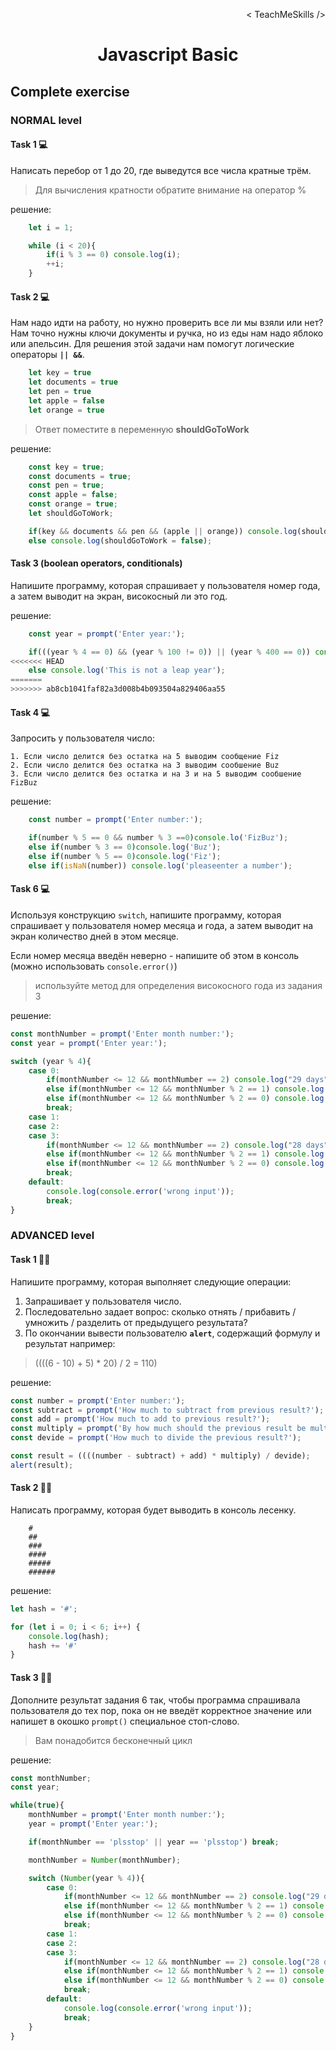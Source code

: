 <p align='right'>< TeachMeSkills /></p>
<h1 align='center'>Javascript Basic</h1>

## Complete exercise

### NORMAL level

#### Task 1 💻

Написать перебор от 1 до 20, где выведутся все числа кратные трём.

> Для вычисления кратности обратите внимание на оператор %

решение:

```javascript
    let i = 1;

    while (i < 20){
        if(i % 3 == 0) console.log(i);
        ++i;
    }
```

#### Task 2 💻

Нам надо идти на работу, но нужно проверить все ли мы взяли или нет?
Нам точно нужны ключи документы и ручка, но из еды нам надо яблоко или апельсин. 
Для решения этой задачи нам помогут логические операторы **`|| &&`**.

```javascript
    let key = true
    let documents = true
    let pen = true
    let apple = false
    let orange = true
```

> Ответ поместите в переменную **shouldGoToWork**

решение:

```javascript
    const key = true;
    const documents = true;
    const pen = true;
    const apple = false;
    const orange = true;
    let shouldGoToWork;

    if(key && documents && pen && (apple || orange)) console.log(shouldGoToWork = true);
    else console.log(shouldGoToWork = false);
```

#### Task 3 (boolean operators, conditionals)

Напишите программу, которая спрашивает у пользователя номер года, а затем выводит на 
экран, високосный ли это год.

решение:

```javascript
    const year = prompt('Enter year:');

    if(((year % 4 == 0) && (year % 100 != 0)) || (year % 400 == 0)) console.log('This is leap year');
<<<<<<< HEAD
    else console.log('This is not a leap year');
=======
>>>>>>> ab8cb1041faf82a3d008b4b093504a829406aa55
```

#### Task 4 💻

Запросить у пользователя число: 

    1. Если число делится без остатка на 5 выводим сообщение Fiz
    2. Если число делится без остатка на 3 выводим сообшение Buz
    3. Если число делится без остатка и на 3 и на 5 выводим сообшение FizBuz

решение:

```javascript
    const number = prompt('Enter number:');

    if(number % 5 == 0 && number % 3 ==0)console.lo('FizBuz');
    else if(number % 3 == 0)console.log('Buz');
    else if(number % 5 == 0)console.log('Fiz');
    else if(isNaN(number)) console.log('pleaseenter a number');
```

#### Task 6 💻

Используя конструкцию `switch`, напишите программу, которая спрашивает у пользователя 
номер месяца и года, а затем выводит на экран количество дней в этом месяце.

Если номер месяца введён неверно - напишите об этом в консоль (можно использовать 
`console.error()`)

> используйте метод для определения високосного года из задания 3

решение:

```javascript
const monthNumber = prompt('Enter month number:');
const year = prompt('Enter year:');

switch (year % 4){
    case 0:
        if(monthNumber <= 12 && monthNumber == 2) console.log("29 days");
        else if(monthNumber <= 12 && monthNumber % 2 == 1) console.log("31 days");
        else if(monthNumber <= 12 && monthNumber % 2 == 0) console.log("30 days");
        break;
    case 1:
    case 2:
    case 3:
        if(monthNumber <= 12 && monthNumber == 2) console.log("28 days");
        else if(monthNumber <= 12 && monthNumber % 2 == 1) console.log("31 days");
        else if(monthNumber <= 12 && monthNumber % 2 == 0) console.log("30 days");
        break;
    default:
        console.log(console.error('wrong input'));
        break;
}
```

### ADVANCED level

#### Task 1 👨‍🏫 

Напишите программу, которая выполняет следующие операции: 

1. Запрашивает у пользователя число.
2. Последовательно задает вопрос: 
    cколько отнять / прибавить / умножить / разделить от предыдущего результата?
3. По окончании вывести пользователю **`alert`**, содержащий формулу и результат например: 
> ((((6 - 10) + 5) * 20) / 2 = 110)

решение:

```javascript
const number = prompt('Enter number:');
const subtract = prompt('How much to subtract from previous result?');
const add = prompt('How much to add to previous result?');
const multiply = prompt('By how much should the previous result be multiplied?');
const devide = prompt('How much to divide the previous result?');

const result = ((((number - subtract) + add) * multiply) / devide);
alert(result);
```

#### Task 2 👨‍🏫

Написать программу, которая будет выводить в консоль лесенку.

```
    #
    ##
    ###
    ####
    #####
    ######
```

решение:

```javascript
let hash = '#';

for (let i = 0; i < 6; i++) {
    console.log(hash);
    hash += '#'
}
```
#### Task 3 👨‍🏫 

Дополните результат задания 6 так, чтобы программа спрашивала пользователя до тех пор, пока он не введёт корректное значение или напишет в окошко `prompt()` специальное стоп-слово.

> Вам понадобится бесконечный цикл

решение:

```javascript
const monthNumber;
const year;

while(true){
    monthNumber = prompt('Enter month number:');
    year = prompt('Enter year:');

    if(monthNumber == 'plsstop' || year == 'plsstop') break;

    monthNumber = Number(monthNumber);

    switch (Number(year % 4)){
        case 0:
            if(monthNumber <= 12 && monthNumber == 2) console.log("29 days");
            else if(monthNumber <= 12 && monthNumber % 2 == 1) console.log("31 days");
            else if(monthNumber <= 12 && monthNumber % 2 == 0) console.log("30 days");
            break;
        case 1:
        case 2:
        case 3:
            if(monthNumber <= 12 && monthNumber == 2) console.log("28 days");
            else if(monthNumber <= 12 && monthNumber % 2 == 1) console.log("31 days");
            else if(monthNumber <= 12 && monthNumber % 2 == 0) console.log("30 days");
            break;
        default:
            console.log(console.error('wrong input'));
            break;
    }
}
```
